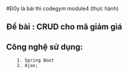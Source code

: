 #Đ0y là bài thi codegym module4 (thực hành) 
## Đề bài : CRUD cho mã giảm giá
## Công nghệ sử dụng:
        1. Spring Boot 
        2. Ajax;
